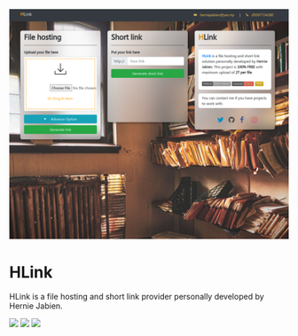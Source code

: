 <img src="https://github.com/herndev/HLink/blob/master/screenshots/Screenshot-1.png">

# HLink

HLink is a file hosting and short link provider personally developed by Hernie Jabien.


<img src="https://img.shields.io/badge/Github-Open%20source-lightgrey">
<img src="https://img.shields.io/badge/Laravel%20-8.22.1-red">
<img src="https://img.shields.io/badge/-FREE-yellow">


